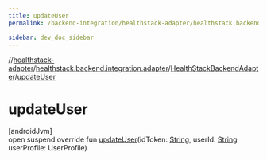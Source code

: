 ```yaml
---
title: updateUser
permalink: /backend-integration/healthstack-adapter/healthstack.backend.integration.adapter/-health-stack-backend-adapter/update-user.html

sidebar: dev_doc_sidebar
---
```

//[healthstack-adapter](../../../healthstack-adapter.html)/[healthstack.backend.integration.adapter](../index.html)/[HealthStackBackendAdapter](index.html)/[updateUser](update-user.html)



# updateUser



[androidJvm]\
open suspend override fun [updateUser](update-user.html)(idToken: [String](https://kotlinlang.org/api/latest/jvm/stdlib/kotlin/-string/index.html), userId: [String](https://kotlinlang.org/api/latest/jvm/stdlib/kotlin/-string/index.html), userProfile: UserProfile)





